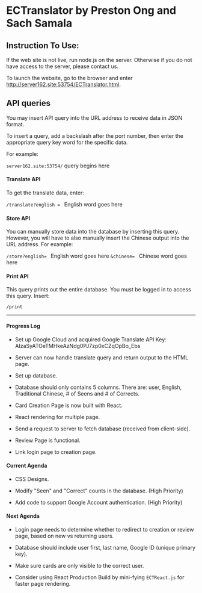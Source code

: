 # ECTranslator by Preston Ong and Sach Samala

## Instruction To Use:

If the web site is not live, run node.js on the server. Otherwise if you do not have access to the server, please contact us.

To launch the website, go to the browser and enter http://server162.site:53754/ECTranslator.html.

## API queries

You may insert API query into the URL address to receive data in JSON format.

To insert a query, add a backslash after the port number, then enter the appropriate query key word for the specific data.

For example:

`server162.site:53754/` query begins here

#### Translate API

To get the translate data, enter:

`/translate?english = ` English word goes here

#### Store API

You can manually store data into the database by inserting this query. However, you will have to also manually insert the Chinese output into the URL address. For example:

`/store?english= ` English word goes here `&chinese= ` Chinese word goes here

#### Print API

This query prints out the entire database. You must be logged in to access this query. Insert:

`/print`

------------------

#### Progress Log

- Set up Google Cloud and acquired Google Translate API Key: AIzaSyATOeTMHkeAzNdg0PJ7zp0xCZqOpBo_Ebs

- Server can now handle translate query and return output to the HTML page.

- Set up database.

- Database should only contains 5 columns. There are: user, English, Traditional Chinese, # of Seens and # of Corrects.

- Card Creation Page is now built with React.

- React rendering for multiple page.

- Send a request to server to fetch database (received from client-side).

- Review Page is functional.

- Link login page to creation page.

#### Current Agenda

- CSS Designs.

- Modify "Seen" and "Correct" counts in the database. (High Priority)

- Add code to support Google Account authentication. (High Priority)

#### Next Agenda

- Login page needs to determine whether to redirect to creation or review page, based on new vs returning users.

- Database should include user first, last name, Google ID (unique primary key).

- Make sure cards are only visible to the correct user.

- Consider using React Production Build by mini-fying `ECTReact.js` for faster page rendering.
